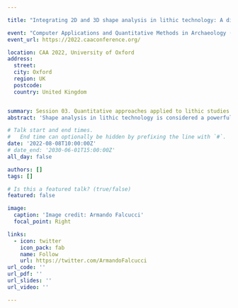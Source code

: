 ```yaml
---

title: "Integrating 2D and 3D shape analysis in lithic technology: A discussion around a case study and future research perspectives"

event: "Computer Applications and Quantitative Methods in Archaeology (CAA), 2022"
event_url: https://2022.caaconference.org/

location: CAA 2022, University of Oxford
address:
  street:
  city: Oxford
  region: UK
  postcode:
  country: United Kingdom


summary: Session 03. Quantitative approaches applied to lithic studies
abstract: 'Shape analysis in lithic technology is considered a powerful tool to better frame past human behaviour in relation to stone tool manufacture, modification, and use. Despite that, geometric morphometrics is a routinary methodological approach only in a few academic institutions and several well-known Palaeolithic technocomplexes lack of such promising studies. The rarity of shape quantitative approaches is remarkable in the case of European Early Upper Palaeolithic assemblages, which are characterized by a sharp increase in the production of projectile tools, compared to the Middle Palaeolithic. The raising affordability of 3D structured light and laser scanners, coupled with the increased number of researchers willing to share open access repositories, scripts for multivariate statistical analysis, and software packages might in turn represent a turning point. In this framework, 3D applications are usually regarded as more powerful than 2D outline studies because allow to capture the complete, three-dimensional shape of a lithic artifact. Nevertheless, few studies have tried to combine the two approaches to answer specific questions or designed workflows that take into account precise aspects of stone tool variability. In order to address these interrelated problems, I recently developed a 3D scanning protocol relying on micro-computed tomography in collaboration with two colleagues from the University of Tübingen that allowed us to scan several hundreds of small-sized stone tools from a well-known Protoaurignacian site in southern Europe. These scans are available in an open access repository on Zenodo (https://doi.org/10.5281/zenodo.6362150). Taking advantage of this new 3D scanning protocol and open-source software (e.g., Wishkerman and Hamilton 2018; Herzlinger and Grosman 2018), I explored the variability of a large sample of Protoaurignacian tools to assess the selection and modification of bladelets, which had previously been studied using discreet attributes and linear measurements only (Falcucci et al. 2018). In this upcoming study, the 3D geometric morphometric approach was complemented by the 2D analysis of tools’ cross-section outlines using Elliptic Fourier Analysis after the 3D artifacts’ segmentation. Furthermore, I explored the relation between the identified 2D and 3D shape features and other quantitative measurements digitally computed (e.g., 3D volume and mean retouch angles) using multiple regression models and discriminant functional analysis. The identification of multidimensional features characteristic of specific tool types enabled to define the most effective strategy for the ongoing use-wear and experimental analysis of this assemblage. In this paper, I will critically assess the applicability of the different methods employed and I will thus propose a strategy to effectively integrate the amount of data that can be collected from 3D models in relation to specific research-driven questions. I hope that this contribution will emphasize the merits of conducting more integrated studies in lithic technology and stimulate future collaborative research to address some of the existing limitations.'

# Talk start and end times.
#   End time can optionally be hidden by prefixing the line with `#`.
date: '2022-08-08T10:00:00Z'
# date_end: '2030-06-01T15:00:00Z'
all_day: false

authors: []
tags: []

# Is this a featured talk? (true/false)
featured: false

image:
  caption: 'Image credit: Armando Falcucci'
  focal_point: Right

links:
  - icon: twitter
    icon_pack: fab
    name: Follow
    url: https://twitter.com/ArmandoFalcucci
url_code: ''
url_pdf: ''
url_slides: ''
url_video: ''

---
```


